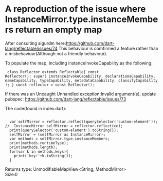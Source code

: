 # A reproduction of the issue where InstanceMirror.type.instanceMembers return an empty map

After consulting sigurdm here:https://github.com/dart-lang/reflectable/issues/74
This behaviour is comfirmed a feature rather than a misbehaviour(Although not a friendly behaviour).

To populate the map, including instanceInvokeCapability as the following:
<code><pre>
class Reflector extends Reflectable{
  const Reflector():
        super(
          instanceInvokeCapability,
          declarationsCapability,
          nameCapability,
          typeCapability,
          metadataCapability,
          classifyCapability
      );
}
const reflector = const Reflector();
</pre></code>
If there was an  Uncaught Unhandled exception:Invalid argument(s), update pubspec: https://github.com/dart-lang/reflectable/issues/73


The code(found in index.dart):
<pre><code>
  var selfMirror = reflector.reflect(querySelector('custom-element'));
//  InstanceMirror selfMirror = reflector.reflect(ce);
  print(querySelector('custom-element').toString());
  selfMirror = (selfMirror as InstanceMirror);
  var methods = selfMirror.type.instanceMembers;
  print(methods.runtimeType);
  print(methods.length);
  for(var k in methods.keys){
    print('key:'+k.toString());
  }
</pre></code>


Returns type: UnmodifiableMapView<String, MethodMirror><br>
Size:0

